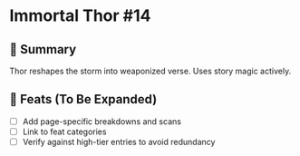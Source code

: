 # Immortal Thor #14

## 📖 Summary
Thor reshapes the storm into weaponized verse. Uses story magic actively.

## 🔹 Feats (To Be Expanded)
- [ ] Add page-specific breakdowns and scans
- [ ] Link to feat categories
- [ ] Verify against high-tier entries to avoid redundancy